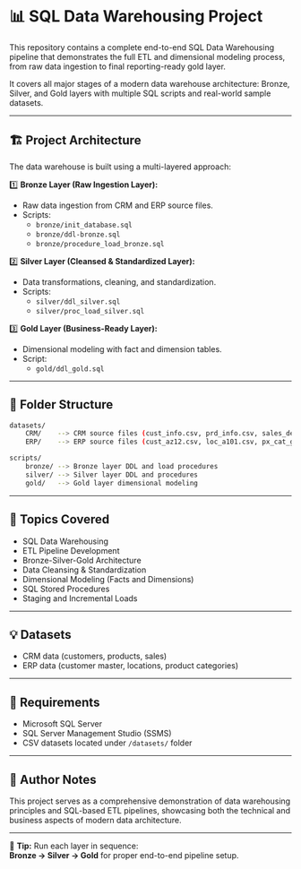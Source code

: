 
# 📊 SQL Data Warehousing Project

This repository contains a complete end-to-end SQL Data Warehousing pipeline that demonstrates the full ETL and dimensional modeling process, from raw data ingestion to final reporting-ready gold layer.

It covers all major stages of a modern data warehouse architecture: Bronze, Silver, and Gold layers with multiple SQL scripts and real-world sample datasets.

---

## 🏗️ Project Architecture

The data warehouse is built using a multi-layered approach:

1️⃣ **Bronze Layer (Raw Ingestion Layer):**  
   - Raw data ingestion from CRM and ERP source files.
   - Scripts: 
     - `bronze/init_database.sql`
     - `bronze/ddl-bronze.sql`
     - `bronze/procedure_load_bronze.sql`

2️⃣ **Silver Layer (Cleansed & Standardized Layer):**  
   - Data transformations, cleaning, and standardization.
   - Scripts: 
     - `silver/ddl_silver.sql`
     - `silver/proc_load_silver.sql`

3️⃣ **Gold Layer (Business-Ready Layer):**  
   - Dimensional modeling with fact and dimension tables.
   - Script:
     - `gold/ddl_gold.sql`

---

## 📂 Folder Structure

```bash
datasets/
    CRM/    --> CRM source files (cust_info.csv, prd_info.csv, sales_details.csv)
    ERP/    --> ERP source files (cust_az12.csv, loc_a101.csv, px_cat_g1v2.csv)

scripts/
    bronze/ --> Bronze layer DDL and load procedures
    silver/ --> Silver layer DDL and procedures
    gold/   --> Gold layer dimensional modeling
```

---

## 📌 Topics Covered

- SQL Data Warehousing
- ETL Pipeline Development
- Bronze-Silver-Gold Architecture
- Data Cleansing & Standardization
- Dimensional Modeling (Facts and Dimensions)
- SQL Stored Procedures
- Staging and Incremental Loads

---

## 💡 Datasets

- CRM data (customers, products, sales)
- ERP data (customer master, locations, product categories)

---

## 🔧 Requirements

- Microsoft SQL Server
- SQL Server Management Studio (SSMS)
- CSV datasets located under `/datasets/` folder

---

## 🧠 Author Notes

This project serves as a comprehensive demonstration of data warehousing principles and SQL-based ETL pipelines, showcasing both the technical and business aspects of modern data architecture.

---

📌 **Tip:** Run each layer in sequence:  
**Bronze → Silver → Gold** for proper end-to-end pipeline setup.
